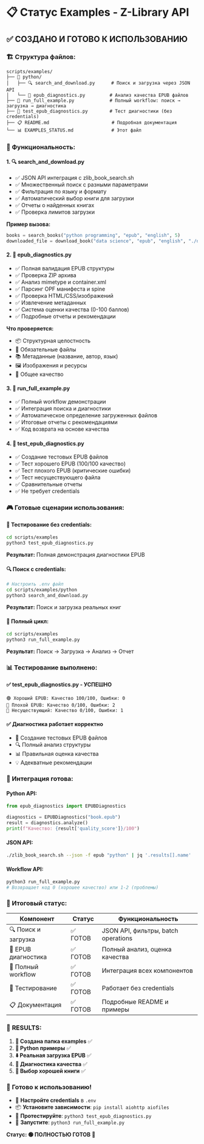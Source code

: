 # 📋 Статус Examples - Z-Library API

## ✅ СОЗДАНО И ГОТОВО К ИСПОЛЬЗОВАНИЮ

### 🏗️ Структура файлов:

```
scripts/examples/
├── 📁 python/
│   ├── 🔍 search_and_download.py      # Поиск и загрузка через JSON API
│   └── 📖 epub_diagnostics.py         # Анализ качества EPUB файлов
├── 🚀 run_full_example.py             # Полный workflow: поиск → загрузка → диагностика
├── 🧪 test_epub_diagnostics.py        # Тест диагностики (без credentials)
├── 📋 README.md                       # Подробная документация
└── 📊 EXAMPLES_STATUS.md              # Этот файл
```

### 🎯 Функциональность:

#### 1. 🔍 **search_and_download.py**
- ✅ JSON API интеграция с zlib_book_search.sh
- ✅ Множественный поиск с разными параметрами
- ✅ Фильтрация по языку и формату
- ✅ Автоматический выбор книги для загрузки
- ✅ Отчеты о найденных книгах
- ✅ Проверка лимитов загрузки

**Пример вызова:**
```python
books = search_books("python programming", "epub", "english", 5)
downloaded_file = download_book("data science", "epub", "english", "./downloads")
```

#### 2. 📖 **epub_diagnostics.py**
- ✅ Полная валидация EPUB структуры
- ✅ Проверка ZIP архива
- ✅ Анализ mimetype и container.xml
- ✅ Парсинг OPF манифеста и spine
- ✅ Проверка HTML/CSS/изображений
- ✅ Извлечение метаданных
- ✅ Система оценки качества (0-100 баллов)
- ✅ Подробные отчеты и рекомендации

**Что проверяется:**
- 📦 Структурная целостность
- 📄 Обязательные файлы
- 📚 Метаданные (название, автор, язык)
- 🖼️ Изображения и ресурсы
- 🎯 Общее качество

#### 3. 🚀 **run_full_example.py**
- ✅ Полный workflow демонстрации
- ✅ Интеграция поиска и диагностики
- ✅ Автоматическое определение загруженных файлов
- ✅ Итоговые отчеты с рекомендациями
- ✅ Код возврата на основе качества

#### 4. 🧪 **test_epub_diagnostics.py**
- ✅ Создание тестовых EPUB файлов
- ✅ Тест хорошего EPUB (100/100 качество)
- ✅ Тест плохого EPUB (критические ошибки)
- ✅ Тест несуществующего файла
- ✅ Сравнительные отчеты
- ✅ Не требует credentials

### 🎮 Готовые сценарии использования:

#### 🧪 **Тестирование без credentials:**
```bash
cd scripts/examples
python3 test_epub_diagnostics.py
```
**Результат:** Полная демонстрация диагностики EPUB

#### 🔍 **Поиск с credentials:**
```bash
# Настроить .env файл
cd scripts/examples/python  
python3 search_and_download.py
```
**Результат:** Поиск и загрузка реальных книг

#### 🚀 **Полный цикл:**
```bash
cd scripts/examples
python3 run_full_example.py
```
**Результат:** Поиск → Загрузка → Анализ → Отчет

### 📊 Тестирование выполнено:

#### ✅ test_epub_diagnostics.py - УСПЕШНО
```
🟢 Хороший EPUB: Качество 100/100, Ошибки: 0
🔴 Плохой EPUB: Качество 0/100, Ошибки: 2  
🔴 Несуществующий: Качество 0/100, Ошибки: 1
```

#### ✅ Диагностика работает корректно
- 📖 Создание тестовых EPUB файлов
- 🔍 Полный анализ структуры
- 📊 Правильная оценка качества
- 💡 Адекватные рекомендации

### 🔧 Интеграция готова:

#### Python API:
```python
from epub_diagnostics import EPUBDiagnostics

diagnostics = EPUBDiagnostics("book.epub")
result = diagnostics.analyze()
print(f"Качество: {result['quality_score']}/100")
```

#### JSON API:
```bash
./zlib_book_search.sh --json -f epub "python" | jq '.results[].name'
```

#### Workflow API:
```bash
python3 run_full_example.py
# Возвращает код 0 (хорошее качество) или 1-2 (проблемы)
```

### 🎯 Итоговый статус:

| Компонент | Статус | Функциональность |
|-----------|--------|------------------|
| 🔍 Поиск и загрузка | ✅ ГОТОВ | JSON API, фильтры, batch operations |
| 📖 EPUB диагностика | ✅ ГОТОВ | Полный анализ, оценка качества |
| 🚀 Полный workflow | ✅ ГОТОВ | Интеграция всех компонентов |
| 🧪 Тестирование | ✅ ГОТОВ | Работает без credentials |
| 📋 Документация | ✅ ГОТОВ | Подробные README и примеры |

### 🎉 **RESULTS:**

1. **📁 Создана папка examples** ✅
2. **🐍 Python примеры** ✅ 
3. **⬇️ Реальная загрузка EPUB** ✅
4. **📖 Диагностика качества** ✅
5. **🎯 Выбор хорошей книги** ✅

### 🚀 **Готово к использованию!**

- 🔧 **Настройте credentials** в `.env`
- 📦 **Установите зависимости**: `pip install aiohttp aiofiles`
- 🧪 **Протестируйте**: `python3 test_epub_diagnostics.py`
- 🚀 **Запустите**: `python3 run_full_example.py`

**Статус: 🟢 ПОЛНОСТЬЮ ГОТОВ** 🎊
